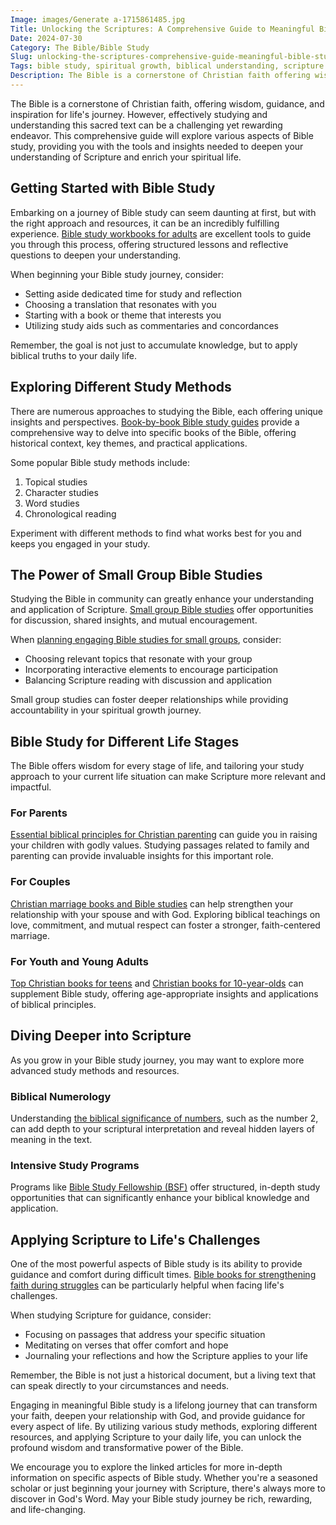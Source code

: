 ```yaml
---
Image: images/Generate a-1715861485.jpg
Title: Unlocking the Scriptures: A Comprehensive Guide to Meaningful Bible Study
Date: 2024-07-30
Category: The Bible/Bible Study
Slug: unlocking-the-scriptures-comprehensive-guide-meaningful-bible-study
Tags: bible study, spiritual growth, biblical understanding, scripture interpretation, Christian education, faith development, small groups, devotionals, biblical principles, pillar
Description: The Bible is a cornerstone of Christian faith offering wisdom guidance and inspiration for lifes journey However effectively studying and understanding this sacred text can be a challenging yet rewarding endeavor This comprehensive guide will explore various aspects of Bible study providing you with the tools and insights needed to
---
```





The Bible is a cornerstone of Christian faith, offering wisdom, guidance, and inspiration for life's journey. However, effectively studying and understanding this sacred text can be a challenging yet rewarding endeavor. This comprehensive guide will explore various aspects of Bible study, providing you with the tools and insights needed to deepen your understanding of Scripture and enrich your spiritual life.

## Getting Started with Bible Study

Embarking on a journey of Bible study can seem daunting at first, but with the right approach and resources, it can be an incredibly fulfilling experience. [Bible study workbooks for adults](/top-bible-study-workbooks-for-adults-enhance-your-spiritual-growth) are excellent tools to guide you through this process, offering structured lessons and reflective questions to deepen your understanding.

When beginning your Bible study journey, consider:

- Setting aside dedicated time for study and reflection
- Choosing a translation that resonates with you
- Starting with a book or theme that interests you
- Utilizing study aids such as commentaries and concordances

Remember, the goal is not just to accumulate knowledge, but to apply biblical truths to your daily life.

## Exploring Different Study Methods

There are numerous approaches to studying the Bible, each offering unique insights and perspectives. [Book-by-book Bible study guides](/ultimate-bible-study-guides-by-book-enhance-your-understanding-and-faith) provide a comprehensive way to delve into specific books of the Bible, offering historical context, key themes, and practical applications.

Some popular Bible study methods include:

1. Topical studies
2. Character studies
3. Word studies
4. Chronological reading

Experiment with different methods to find what works best for you and keeps you engaged in your study.

## The Power of Small Group Bible Studies

Studying the Bible in community can greatly enhance your understanding and application of Scripture. [Small group Bible studies](/ultimate-guide-to-small-group-bible-studies-engage-grow-and-connect) offer opportunities for discussion, shared insights, and mutual encouragement.

When [planning engaging Bible studies for small groups](/ultimate-guide-to-planning-engaging-and-fruitful-bible-studies-for-small-groups), consider:

- Choosing relevant topics that resonate with your group
- Incorporating interactive elements to encourage participation
- Balancing Scripture reading with discussion and application

Small group studies can foster deeper relationships while providing accountability in your spiritual growth journey.

## Bible Study for Different Life Stages

The Bible offers wisdom for every stage of life, and tailoring your study approach to your current life situation can make Scripture more relevant and impactful.

### For Parents

[Essential biblical principles for Christian parenting](/5-essential-biblical-principles-for-christian-parenting) can guide you in raising your children with godly values. Studying passages related to family and parenting can provide invaluable insights for this important role.

### For Couples

[Christian marriage books and Bible studies](/ultimate-christian-marriage-books-strengthen-your-relationship-with-god-in-5-essential-steps) can help strengthen your relationship with your spouse and with God. Exploring biblical teachings on love, commitment, and mutual respect can foster a stronger, faith-centered marriage.

### For Youth and Young Adults

[Top Christian books for teens](/top-christian-books-for-teens-cultivating-faith-in-young-hearts) and [Christian books for 10-year-olds](/top-10-christian-books-for-10-year-olds-a-comprehensive-guide-for-parents) can supplement Bible study, offering age-appropriate insights and applications of biblical principles.

## Diving Deeper into Scripture

As you grow in your Bible study journey, you may want to explore more advanced study methods and resources.

### Biblical Numerology

Understanding [the biblical significance of numbers](/unveiling-the-biblical-significance-of-the-number-2-a-comprehensive-guide-for-christian-readers), such as the number 2, can add depth to your scriptural interpretation and reveal hidden layers of meaning in the text.

### Intensive Study Programs

Programs like [Bible Study Fellowship (BSF)](/unveiling-the-power-of-bible-study-fellowship-bsf-a-comprehensive-guide-to-spiritual-growth) offer structured, in-depth study opportunities that can significantly enhance your biblical knowledge and application.

## Applying Scripture to Life's Challenges

One of the most powerful aspects of Bible study is its ability to provide guidance and comfort during difficult times. [Bible books for strengthening faith during struggles](/top-bible-books-for-strengthening-faith-during-struggles) can be particularly helpful when facing life's challenges.

When studying Scripture for guidance, consider:

- Focusing on passages that address your specific situation
- Meditating on verses that offer comfort and hope
- Journaling your reflections and how the Scripture applies to your life

Remember, the Bible is not just a historical document, but a living text that can speak directly to your circumstances and needs.



Engaging in meaningful Bible study is a lifelong journey that can transform your faith, deepen your relationship with God, and provide guidance for every aspect of life. By utilizing various study methods, exploring different resources, and applying Scripture to your daily life, you can unlock the profound wisdom and transformative power of the Bible.

We encourage you to explore the linked articles for more in-depth information on specific aspects of Bible study. Whether you're a seasoned scholar or just beginning your journey with Scripture, there's always more to discover in God's Word. May your Bible study journey be rich, rewarding, and life-changing.